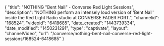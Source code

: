 {
    "title": "NOTHING \"Bent Nail\" - Converse Red Light Sessions",
    "description": "NOTHING perform an intensely loud version of 'Bent Nail' inside the Red Light Radio studio at CONVERSE FADER FORT.",
    "channelid": "168524",
    "videoid": "6418685",
    "date_created": "1443739334",
    "date_modified": "1450231291",
    "type": "captivate",
    "layout": "channelVideo",
    "url": "\/converse\/nothing-bent-nail-converse-red-light-sessions\/168524-6418685"
}